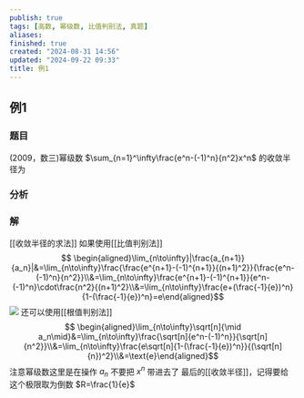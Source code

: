 ```yaml
---
publish: true
tags: [高数, 幂级数, 比值判别法, 真题]
aliases: 
finished: true
created: "2024-08-31 14:56"
updated: "2024-09-22 09:33"
title: 例1
---
```

## 例1 
### 题目 
(2009，数三)幂级数 $\sum_{n=1}^\infty\frac{e^n-(-1)^n}{n^2}x^n$ 的收敛半径为
### 分析
### 解 
[[收敛半径的求法]]
如果使用[[比值判别法]] 
$$ \begin{aligned}\lim_{n\to\infty}|\frac{a_{n+1}}{a_n}|&=\lim_{n\to\infty}\frac{\frac{e^{n+1}-(-1)^{n+1}}{(n+1)^2}}{\frac{e^n-(-1)^n}{n^2}}\\&=\lim_{n\to\infty}\frac{e^{n+1}-(-1)^{n+1}}{e^n-(-1)^n}\cdot\frac{n^2}{(n+1)^2}\\&=\lim_{n\to\infty}\frac{e+(\frac{-1}{e})^n}{1-(\frac{-1}{e})^n}=e\end{aligned}$$
![](https://img.hwenyi.tech/202405200922505.webp)
还可以使用[[根值判别法]]
$$ \begin{aligned}\lim_{n\to\infty}\sqrt[n]{\mid a_n\mid}&=\lim_{n\to\infty}\frac{\sqrt[n]{e^n-(-1)^n}}{\sqrt[n]{n^2}}\\&=\lim_{n\to\infty}\frac{e\sqrt[n]{1-(\frac{-1}{e})^n}}{(\sqrt[n]{n})^2}\\&=\text{e}\end{aligned}$$
注意幂级数这里是在操作 $a_{n}$ 不要把 $x^{n}$ 带进去了 
最后的[[收敛半径]]，记得要给这个极限取为倒数 $R=\frac{1}{e}$